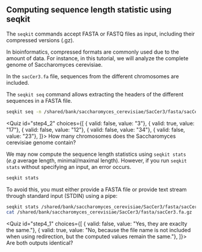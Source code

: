 <script> 
  import Quiz from "components/Quiz.svelte"; 
  import Execute from "components/Execute.svelte"; 
</script> 

## Computing sequence length statistic using seqkit

The `seqkit` commands accept FASTA or FASTQ files as input, including their compressed versions (.gz). 

In bioinformatics, compressed formats are commonly used due to the amount of data. For instance, in this tutorial, we will analyze the complete genome of Saccharomyces cerevisiae.

In the `sacCer3.fa` file, sequences from the different chromosomes are included.

The `seqkit seq` command allows extracting the headers of the different sequences in a FASTA file.

```bash
seqkit seq -n /shared/bank/saccharomyces_cerevisiae/SacCer3/fasta/sacCer3.fa.gz
```

<Quiz id="step4_2" choices={[
         { valid: false, value: "3"},
         { valid: true, value: "17"},
         { valid: false, value: "12"},
         { valid: false, value: "34"},
         { valid: false, value: "23"},
]}>
        <span slot="prompt">
        How many chromosomes does the Saccharomyces cerevisiae genome contain?
        </span>
</Quiz>

We may now compute the sequence length statistics using `seqkit stats` (*e.g* average length, minimal/maximal length).
However, if you run `seqkit stats` without specifying an input, an error occurs. 

```bash
seqkit stats
```

To avoid this, you must either provide a FASTA file or provide text stream through standard input (STDIN) using a pipe:

```bash
seqkit stats /shared/bank/saccharomyces_cerevisiae/SacCer3/fasta/sacCer3.fa.gz 
cat /shared/bank/saccharomyces_cerevisiae/SacCer3/fasta/sacCer3.fa.gz | seqkit stats 
```

<Quiz id="step4_1" choices={[
         { valid: false, value: "Yes, they are exaclty the same."},
         { valid: true, value: "No, because the file name is not included when using redirection, but the computed values remain the same."},
]}>
        <span slot="prompt">
        Are both outputs identical?
        </span>
</Quiz>





